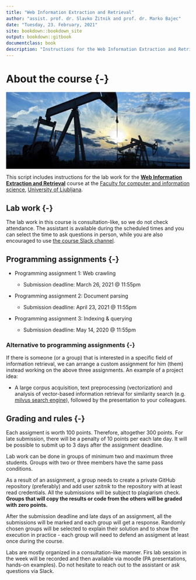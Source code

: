 ```yaml
--- 
title: "Web Information Extraction and Retrieval"
author: "assist. prof. dr. Slavko Žitnik and prof. dr. Marko Bajec"
date: "Tuesday, 23. February, 2021"
site: bookdown::bookdown_site
output: bookdown::gitbook
documentclass: book
description: "Instructions for the Web Information Extraction and Retrieval course labs"
---
```


# About the course {-}

<img src="img/book/oil-rig.png" style="display: block; margin: auto;" />

This script includes instructions for the lab work for the [**Web Information Extraction and Retrieval**](https://ucilnica.fri.uni-lj.si/course/view.php?id=284) course at the [Faculty for computer and information science](http://www.fri.uni-lj.si/), [University of Ljubljana](http://www.uni-lj.si/).

## Lab work {-}

The lab work in this course is consultation-like, so we do not check attendance. The assistant is available during the scheduled times and you can select the time to ask questions in person, while you are also encouraged to use [the course Slack channel](https://wierfri.slack.com).


## Programming assignments {-}

* Programming assignment 1: Web crawling
    * Submission deadline: March 26, 2021 @ 11:55pm
  
* Programming assignment 2: Document parsing
    * Submission deadline: April 23, 2021 @ 11:55pm
  
* Programming assignment 3: Indexing & querying
    * Submission deadline: May 14, 2020 @ 11:55pm
    
### Alternative to programming assignments {-}   
If there is someone (or a group) that is interested in a specific field of information retrieval, we can arrange a custom assignment for him (them) instead working on the above three assignments. An example of a project idea:

* A large corpus acquisition, text preprocessing (vectorization) and analysis of vector-based information retrieval for similarity search (e.g. [milvus search engine](https://milvus.io/)), followed by the presentation to your colleagues.

## Grading and rules {-}

Each assigment is worth 100 points. Therefore, altogether 300 points. For late submission, there will be a penalty of 10 points per each late day. It will be possible to submit up to 3 days after the assignment deadline.

Lab work can be done in groups of minimum two and maximum three students. Groups with two or three members have the same pass conditions.

As a result of an assignment, a group needs to create a private GitHub repository (preferably) and add user *szitnik* to the repository with at least read credentials. All the submissions will be subject to plagiarism check. **Groups that will copy the results or code from the others will be graded with zero points.**

After the submission deadline and late days of an assignment, all the submissions will be marked and each group will get a response. Randomly chosen groups will be selected to explain their solution and to show the execution in practice - each group will need to defend an assigment at least once during the course.

Labs are mostly organized in a consultation-like manner. Firs lab session in the week will be recorded and then available via moodle (PA presentations, hands-on examples). Do not hesitate to reach out to the assistant or ask questions via Slack. 
